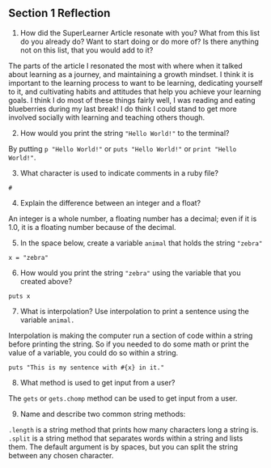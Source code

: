 ## Section 1 Reflection

1. How did the SuperLearner Article resonate with you? What from this list do you already do? Want to start doing or do more of? Is there anything not on this list, that you would add to it?

The parts of the article I resonated the most with where when it talked about learning as a journey, and maintaining a growth mindset. I think it is important to the learning process to want to be learning, dedicating yourself to it, and cultivating habits and attitudes that help you achieve your learning goals. I think I do most of these things fairly well, I was reading and eating blueberries during my last break! I do think I could stand to get more involved socially with learning and teaching others though.

2. How would you print the string `"Hello World!"` to the terminal?

By putting `p "Hello World!"` or `puts "Hello World!"` or `print "Hello World!"`.

3. What character is used to indicate comments in a ruby file?

`#`

4. Explain the difference between an integer and a float?

An integer is a whole number, a floating number has a decimal; even if it is 1.0, it is a floating number because of the decimal.

5. In the space below, create a variable `animal` that holds the string `"zebra"`

`x = "zebra"`

6. How would you print the string `"zebra"` using the variable that you created above?

`puts x`

7. What is interpolation? Use interpolation to print a sentence using the variable `animal.`

Interpolation is making the computer run a section of code within a string before printing the string. So if you needed to do some math or print the value of a variable, you could do so within a string.

`puts "This is my sentence with #{x} in it."`

8. What method is used to get input from a user?

The `gets` or `gets.chomp` method can be used to get input from a user.

9. Name and describe two common string methods:

`.length` is a string method that prints how many characters long a string is.
`.split` is a string method that separates words within a string and lists them. The default argument is by spaces, but you can split the string between any chosen character.
